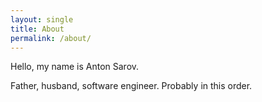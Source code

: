 ```yaml
---
layout: single
title: About
permalink: /about/
---
```


Hello, my name is Anton Sarov.

Father, husband, software engineer. Probably in this order.
